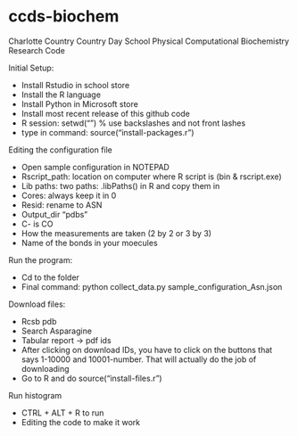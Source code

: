 # ccds-biochem
Charlotte Country Country Day School Physical Computational Biochemistry Research Code


Initial Setup: 
-	Install Rstudio in school store
-	Install the R language
-	Install Python in Microsoft store
-	Install most recent release of this github code
-	R session: setwd(“”) % use backslashes and not front lashes
-	type in command: source(“install-packages.r”)

Editing the configuration file
-	Open sample configuration in NOTEPAD
-	Rscript_path: location on computer where R script is (bin & rscript.exe)
-	Lib paths: two paths: .libPaths() in R and copy them in
-	Cores: always keep it in 0
-	Resid: rename to ASN
-	Output_dir “pdbs”
-	C- is CO
-	How the measurements are taken (2 by 2 or 3 by 3)
- Name of the bonds in your moecules

Run the program: 
-	Cd to the folder
-	Final command: python collect_data.py sample_configuration_Asn.json

Download files: 
-	Rcsb pdb
-	Search Asparagine
-	Tabular report -> pdf ids
- After clicking on download IDs, you have to click on the buttons that says 1-10000 and 10001-number. That will actually do the job of downloading
-	Go to R and do source(“install-files.r”)

Run histogram
-	CTRL + ALT + R to run
-	Editing the code to make it work
